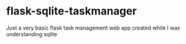 # flask-sqlite-taskmanager
Just a very basic flask task management web app created while I was understanding sqlite

